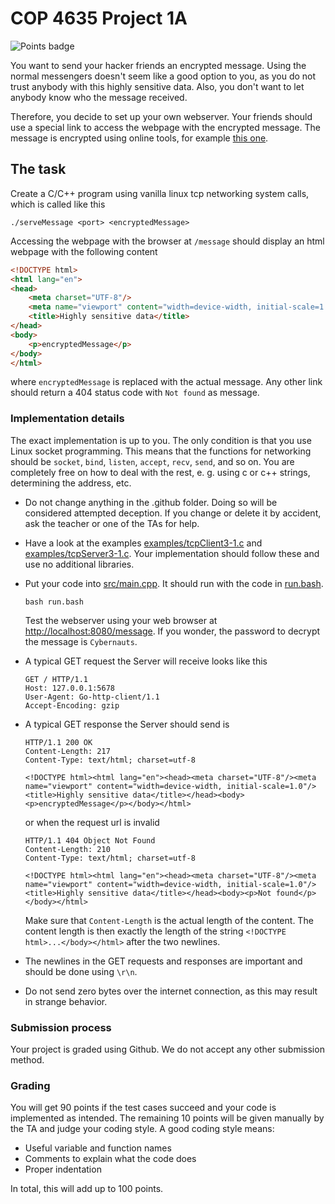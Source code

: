 # COP 4635 Project 1A

![Points badge](../../blob/badges/.github/badges/points.svg)

You want to send your hacker friends an encrypted message. Using the normal messengers doesn't seem like a good option to you, as you do not trust anybody with this highly sensitive data. Also, you don't want to let anybody know who the message received.

Therefore, you decide to set up your own webserver. Your friends should use a special link to access the webpage with the encrypted message. The message is encrypted using online tools, for example [this one](https://www.gillmeister-software.com/online-tools/text/encrypt-decrypt-text.aspx).

## The task

Create a C/C++ program using vanilla linux tcp networking system calls, which is called like this

    ./serveMessage <port> <encryptedMessage>

Accessing the webpage with the browser at `/message` should display an html webpage with the following content

```html
<!DOCTYPE html>
<html lang="en">
<head>
    <meta charset="UTF-8"/>
    <meta name="viewport" content="width=device-width, initial-scale=1.0"/>
    <title>Highly sensitive data</title>
</head>
<body>
    <p>encryptedMessage</p>
</body>
</html>
```

where `encryptedMessage` is replaced with the actual message. Any other link should return a 404 status code with `Not found` as message.

### Implementation details

The exact implementation is up to you. The only condition is that you use Linux socket programming. This means that the functions for networking should be `socket`, `bind`, `listen`, `accept`, `recv`, `send`, and so on. You are completely free on how to deal with the rest, e. g. using c or c++ strings, determining the address, etc.

- Do not change anything in the .github folder. Doing so will be considered attempted deception. If you change or delete it by accident, ask the teacher or one of the TAs for help.
- Have a look at the examples [examples/tcpClient3-1.c](examples/tcpClient3-1.c) and [examples/tcpServer3-1.c](examples/tcpServer3-1.c). Your implementation should follow these and use no additional libraries.
- Put your code into [src/main.cpp](src/main.cpp). It should run with the code in [run.bash](run.bash).

    ```console
    bash run.bash
    ```

    Test the webserver using your web browser at [http://localhost:8080/message](http://localhost:8080/message). If you wonder, the password to decrypt the message is `Cybernauts`.

- A typical GET request the Server will receive looks like this

    ```console
    GET / HTTP/1.1
    Host: 127.0.0.1:5678
    User-Agent: Go-http-client/1.1
    Accept-Encoding: gzip
    
    ```

- A typical GET response the Server should send is

    ```console
    HTTP/1.1 200 OK
    Content-Length: 217
    Content-Type: text/html; charset=utf-8
    
    <!DOCTYPE html><html lang="en"><head><meta charset="UTF-8"/><meta name="viewport" content="width=device-width, initial-scale=1.0"/><title>Highly sensitive data</title></head><body><p>encryptedMessage</p></body></html>
    ```

    or when the request url is invalid

    ```console
    HTTP/1.1 404 Object Not Found
    Content-Length: 210
    Content-Type: text/html; charset=utf-8
    
    <!DOCTYPE html><html lang="en"><head><meta charset="UTF-8"/><meta name="viewport" content="width=device-width, initial-scale=1.0"/><title>Highly sensitive data</title></head><body><p>Not found</p></body></html>
    ```

    Make sure that `Content-Length` is the actual length of the content. The content length is then exactly the length of the string `<!DOCTYPE html>...</body></html>` after the two newlines.

- The newlines in the GET requests and responses are important and should be done using `\r\n`.

- Do not send zero bytes over the internet connection, as this may result in strange behavior.

### Submission process

Your project is graded using Github. We do not accept any other submission method.

### Grading

You will get 90 points if the test cases succeed and your code is implemented as intended. The remaining 10 points will be given manually by the TA and judge your coding style. A good coding style means:

- Useful variable and function names
- Comments to explain what the code does
- Proper indentation

In total, this will add up to 100 points.
